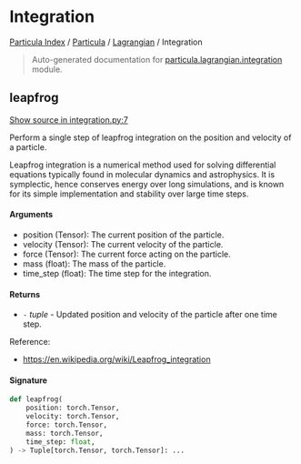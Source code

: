 # Integration

[Particula Index](../../README.md#particula-index) / [Particula](../index.md#particula) / [Lagrangian](./index.md#lagrangian) / Integration

> Auto-generated documentation for [particula.lagrangian.integration](https://github.com/uncscode/particula/blob/main/particula/lagrangian/integration.py) module.

## leapfrog

[Show source in integration.py:7](https://github.com/uncscode/particula/blob/main/particula/lagrangian/integration.py#L7)

Perform a single step of leapfrog integration on the position and velocity
of a particle.

Leapfrog integration is a numerical method used for solving differential
equations typically found in molecular dynamics and astrophysics.
It is symplectic, hence conserves energy over long simulations,
and is known for its simple implementation and stability over
large time steps.

#### Arguments

- position (Tensor): The current position of the particle.
- velocity (Tensor): The current velocity of the particle.
- force (Tensor): The current force acting on the particle.
- mass (float): The mass of the particle.
- time_step (float): The time step for the integration.

#### Returns

- `-` *tuple* - Updated position and velocity of the particle after one time step.

Reference:
- https://en.wikipedia.org/wiki/Leapfrog_integration

#### Signature

```python
def leapfrog(
    position: torch.Tensor,
    velocity: torch.Tensor,
    force: torch.Tensor,
    mass: torch.Tensor,
    time_step: float,
) -> Tuple[torch.Tensor, torch.Tensor]: ...
```
